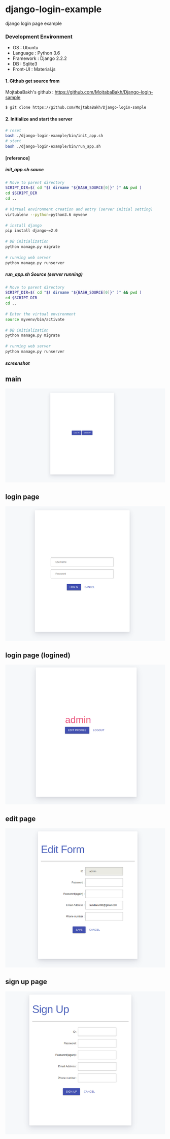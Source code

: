 # django-login-example
django login page example


### Development Environment
- OS : Ubuntu
- Language : Python 3.6
- Framework : Django 2.2.2
- DB : Sqlite3
- Front-UI : Material.js


#### 1. Github get source from
MojtabaBakh's github : <https://github.com/MojtabaBakh/Django-login-sample>


```bash
$ git clone https://github.com/MojtabaBakh/Django-login-sample
```


#### 2. Initialize and start the server


```bash
# reset
bash ./django-login-example/bin/init_app.sh
# start
bash ./django-login-example/bin/run_app.sh
```

#### [reference]
##### init_app.sh sauce

```bash
# Move to parent directory
SCRIPT_DIR=$( cd "$( dirname "${BASH_SOURCE[0]}" )" && pwd )
cd $SCRIPT_DIR
cd ..

# Virtual environment creation and entry (server initial setting)
virtualenv --python=python3.6 myvenv

# install django
pip install django~=2.0

# DB initialization
python manage.py migrate

# running web server
python manage.py runserver
```

##### run_app.sh Source (server running)

```bash
# Move to parent directory
SCRIPT_DIR=$( cd "$( dirname "${BASH_SOURCE[0]}" )" && pwd )
cd $SCRIPT_DIR
cd ..

# Enter the virtual environment
source myvenv/bin/activate

# DB initialization
python manage.py migrate

# running web server
python manage.py runserver
```




##### screenshot
main
-----
![main_page](./img/main_page.png)


login page
-----
![login_page](./img/login_page.png)


login page (logined)
-----
![logined_page](./img/loggined_page.png)


edit page
-----
![edit_page](./img/edit_page.png)


sign up page
-----
![sign_up_page](./img/sign_up_page.png) 
